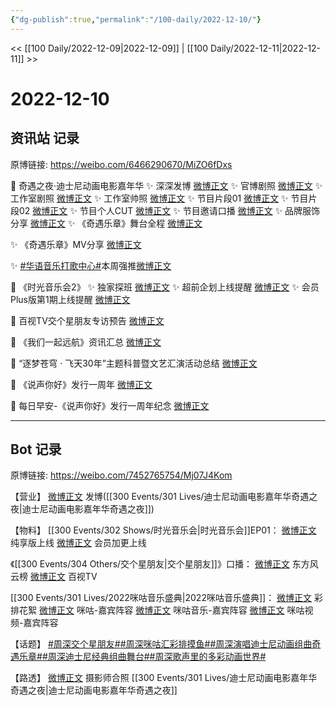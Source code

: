 ```yaml
---
{"dg-publish":true,"permalink":"/100-daily/2022-12-10/"}
---
```



<< [[100 Daily/2022-12-09\|2022-12-09]] | [[100 Daily/2022-12-11\|2022-12-11]] >>

# 2022-12-10

## 资讯站 记录

原博链接: https://weibo.com/6466290670/MiZO6fDxs

💫 奇遇之夜·迪士尼动画电影嘉年华
✨ 深深发博 [微博正文](https://m.weibo.cn/6466290670/4845244883933356)
✨ 官博剧照 [微博正文](https://m.weibo.cn/6466290670/4845250130479052)
✨ 工作室剧照 [微博正文](https://m.weibo.cn/6466290670/4845249862042708)
✨ 工作室帅照 [微博正文](https://m.weibo.cn/6466290670/4845201153590827)
✨ 节目片段01 [微博正文](https://m.weibo.cn/6466290670/4845245700771148)
✨ 节目片段02 [微博正文](https://m.weibo.cn/6466290670/4845242878788832)
✨ 节目个人CUT [微博正文](https://m.weibo.cn/6466290670/4845273073065865)
✨ 节目邀请口播 [微博正文](https://m.weibo.cn/6466290670/4845190546199790)
✨ 品牌服饰分享 [微博正文](https://m.weibo.cn/6466290670/4845258066636068)
✨ 《奇遇乐章》舞台全程 [微博正文](https://m.weibo.cn/6466290670/4845240110815565)

✨ 《奇遇乐章》MV分享 [微博正文](https://m.weibo.cn/6466290670/4845142894970575)

✨ [#华语音乐打歌中心#](https://s.weibo.com/weibo?q=%23%E5%8D%8E%E8%AF%AD%E9%9F%B3%E4%B9%90%E6%89%93%E6%AD%8C%E4%B8%AD%E5%BF%83%23)本周强推[微博正文](https://m.weibo.cn/6466290670/4845090477966563)

💫 《时光音乐会2》
✨ 独家探班 [微博正文](https://m.weibo.cn/6466290670/4845162511205668)
✨ 超前企划上线提醒 [微博正文](https://m.weibo.cn/6466290670/4845163451518340)
✨ 会员Plus版第1期上线提醒 [微博正文](https://m.weibo.cn/6466290670/4845101006985593)

💫 百视TV交个星朋友专访预告 [微博正文](https://m.weibo.cn/6466290670/4845084900854029)

💫 《我们一起远航》资讯汇总 [微博正文](https://m.weibo.cn/6466290670/4845107116771385)

💫 “逐梦苍穹 · 飞天30年”主题科普暨文艺汇演活动总结 [微博正文](https://m.weibo.cn/6466290670/4845213107355993)

💫 《说声你好》发行一周年 [微博正文](https://m.weibo.cn/6466290670/4845101850035277)

💫 每日早安-《说声你好》发行一周年纪念 [微博正文](https://m.weibo.cn/6466290670/4845045767210532)

---
## Bot 记录

原博链接: https://weibo.com/7452765754/Mj07J4Kom

【营业】
[微博正文](http://weibo.com/1736988591/MiZ07q2Bm) 发博([[300 Events/301 Lives/迪士尼动画电影嘉年华奇遇之夜\|迪士尼动画电影嘉年华奇遇之夜]])

【物料】
[[300 Events/302 Shows/时光音乐会\|时光音乐会]]EP01：
[微博正文](http://weibo.com/7703778879/MiW2m8VP2) 纯享版上线
[微博正文](http://weibo.com/6466290670/MiVhytjgR) 会员加更上线

《[[300 Events/304 Others/交个星朋友\|交个星朋友]]》口播：
[微博正文](http://weibo.com/7779932378/MiUO5DMfl) 东方风云榜
[微博正文](http://weibo.com/7516842376/MiUOHvpJ1) 百视TV

[[300 Events/301 Lives/2022咪咕音乐盛典\|2022咪咕音乐盛典]]：
[微博正文](http://weibo.com/3847403453/MiVJzDZh4) 彩排花絮
[微博正文](http://weibo.com/5428441557/MiXFJ1wEd) 咪咕-嘉宾阵容
[微博正文](http://weibo.com/1867028705/MiXMis7VI) 咪咕音乐-嘉宾阵容
[微博正文](http://weibo.com/1809436135/MiY1rh7kw) 咪咕视频-嘉宾阵容

【话题】
[#周深交个星朋友#](https://s.weibo.com/weibo?q=%23%E5%91%A8%E6%B7%B1%E4%BA%A4%E4%B8%AA%E6%98%9F%E6%9C%8B%E5%8F%8B%23)[#周深咪咕汇彩排摸鱼#](https://s.weibo.com/weibo?q=%23%E5%91%A8%E6%B7%B1%E5%92%AA%E5%92%95%E6%B1%87%E5%BD%A9%E6%8E%92%E6%91%B8%E9%B1%BC%23)[#周深演唱迪士尼动画组曲奇遇乐章#](https://s.weibo.com/weibo?q=%23%E5%91%A8%E6%B7%B1%E6%BC%94%E5%94%B1%E8%BF%AA%E5%A3%AB%E5%B0%BC%E5%8A%A8%E7%94%BB%E7%BB%84%E6%9B%B2%E5%A5%87%E9%81%87%E4%B9%90%E7%AB%A0%23)[#周深迪士尼经典组曲舞台#](https://s.weibo.com/weibo?q=%23%E5%91%A8%E6%B7%B1%E8%BF%AA%E5%A3%AB%E5%B0%BC%E7%BB%8F%E5%85%B8%E7%BB%84%E6%9B%B2%E8%88%9E%E5%8F%B0%23)[#周深歌声里的多彩动画世界#](https://s.weibo.com/weibo?q=%23%E5%91%A8%E6%B7%B1%E6%AD%8C%E5%A3%B0%E9%87%8C%E7%9A%84%E5%A4%9A%E5%BD%A9%E5%8A%A8%E7%94%BB%E4%B8%96%E7%95%8C%23)

【路透】
[微博正文](https://m.weibo.cn/7495641082/4845275090260063) 摄影师合照 [[300 Events/301 Lives/迪士尼动画电影嘉年华奇遇之夜\|迪士尼动画电影嘉年华奇遇之夜]]
